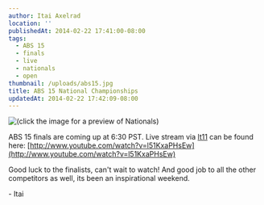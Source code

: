 ```yaml
---
author: Itai Axelrad
location: ''
publishedAt: 2014-02-22 17:41:00-08:00
tags:
  - ABS 15
  - finals
  - live
  - nationals
  - open
thumbnail: /uploads/abs15.jpg
title: ABS 15 National Championships
updatedAt: 2014-02-22 17:42:09-08:00
---
```


![(click the image for a preview of Nationals)](/uploads/abs15.jpg)

ABS 15 finals are coming up at 6:30 PST. Live stream via [lt11](http://lt11.com/) can be found here: [http://www.youtube.com/watch?v=l51KxaPHsEw](http://www.youtube.com/watch?v=l51KxaPHsEw)

Good luck to the finalists, can't wait to watch! And good job to all the other competitors as well, its been an inspirational weekend.

\- Itai
